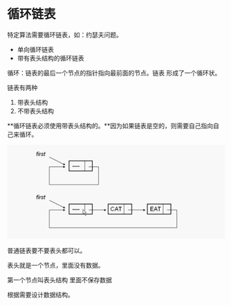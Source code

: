 # 循环链表

特定算法需要循环链表，如：约瑟夫问题。

- 单向循环链表
- 带有表头结构的循环链表

循环：链表的最后一个节点的指针指向最前面的节点。链表 形成了一个循环状。

链表有两种

1. 带表头结构
2. 不带表头结构

**循环链表必须使用带表头结构的。**因为如果链表是空的，则需要自己指向自己来循环。

![image-20201119170605604](assets/image-20201119170605604.png)

普通链表要不要表头都可以。

表头就是一个节点，里面没有数据。

第一个节点叫表头结构 里面不保存数据 

根据需要设计数据结构。